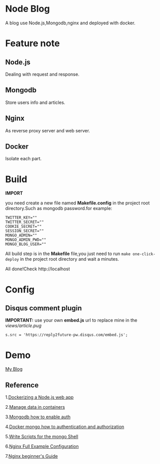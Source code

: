 # Node Blog
A blog use Node.js,Mongodb,nginx and deployed with docker.

# Feature note

## Node.js

Dealing with request and response.

## Mongodb

Store users info and articles.

## Nginx

As reverse proxy server and web server.

## Docker

Isolate each part.

# Build

**IMPORT**

you need create a new file named **Makefile.config** in the project root directory.Such as mongodb password.for example:

```
TWITTER_KEY=""
TWITTER_SECRET=""
COOKIE_SECRET=""
SESSION_SECRET=""
MONGO_ADMIN=""
MONGO_ADMIN_PWD=""
MONGO_BLOG_USER=""
```

All build step is in the **Makefile** file,you just need to run `make one-click-deploy` in the project root directory and wait a minutes.

All done!Check http://localhost

# Config

## Disqus comment plugin

**IMPORTANT:** use your own **embed.js** url to replace mine in the *views/article.pug*

```
s.src = 'https://reply2future-pw.disqus.com/embed.js';
```

# Demo
[My Blog](http://reply2future.pw)

## Reference
1.[Dockerizing a Node.js web app](https://nodejs.org/en/docs/guides/nodejs-docker-webapp/)

2.[Manage data in containers](https://docs.docker.com/engine/tutorials/dockervolumes/)

3.[Mongodb how to enable auth](https://docs.mongodb.com/manual/tutorial/enable-authentication/)

4.[Docker mongo how to authentication and authorization](https://hub.docker.com/_/mongo/)

5.[Write Scripts for the mongo Shell](https://docs.mongodb.com/manual/tutorial/write-scripts-for-the-mongo-shell/)

6.[Nginx Full Example Configuration](https://www.nginx.com/resources/wiki/start/topics/examples/full/)

7.[Nginx beginner's Guide](http://nginx.org/en/docs/beginners_guide.html)
